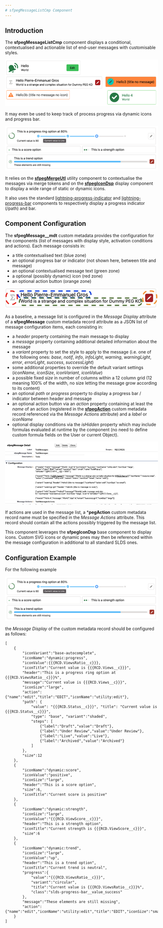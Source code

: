 ```yaml
---
# sfpegMessageListCmp Component
---
```


## Introduction

The **sfpegMessageListCmp** component displays a conditional, contextualised and actionable list of end-user messages with customisable styles.

![List of messages!](/media/sfpegMessages.png)

It may even be used to keep track of process progress via dynamic icons and progress bar.

![List of messages with dynamic icons!](/media/sfpegMessageExample.png)

It relies on the **[sfpegMergeUtl](/help/sfpegMergeUtl.md)** utility component to contextualise
the messages via merge tokens and on the **[sfpegIconDsp](/help/sfpegIconDsp.md)** display component
to display a wide range of static or dynamic icons.

It also uses the standard [lightning-progress-indicator](https://developer.salesforce.com/docs/component-library/bundle/lightning-progress-indicator/documentation) and [lightning-progress-bar](https://developer.salesforce.com/docs/component-library/bundle/lightning-progress-bar/documentation) components to respectively display a progress indicator (/path) and bar.

## Component Configuration

The **sfpegMessage__mdt** custom metadata provides the configuration for the components (list of 
messages with display style, activation conditions and actions). Each message consists in:
* a title contextualised text (blue zone)
* an optional progress bar or indicator (not shown here, between title and message)
* an optional contextualised message text (green zone)
* a optional (possibly dynamic) icon (red zone)
* an optional action button (orange zone)

![Message List Layout!](/media/sfpegMessageLayout.jpg)

As a baseline, a message list is configured in the _Message Display_ attribute of a **sfpegMessage** 
custom metadata record attribute as a JSON list of message configuration items, each consisting in:
* a _header_ property containing the main message to display 
* a _message_ property containing additional detailed information about the  message
* a _variant_ property to set the style to apply to the message (i.e. one of the following ones:
_base_, _notif_, _info_, _infoLight_, _warning_, _warningLight_, _error_, _errorLight_, _success_,
_successLight_)
* some additional properties to override the default variant settings (_iconName_, _iconSize_,
_iconVariant_, _iconValue_)
* a possible fixed _size_ in number of columns within a 12 column grid (12 meaning 100% of the width, no size letting the message grow according to its content)
* an optional _path_ or _progress_ property to display a progress bar / indicator between header and message
* an optional action button via an _action_ property containing at least  the _name_ of an action (registered in the **[sfpegAction](/help/sfpegActionBarCmp.md)** custom metadata record referenced via the _Message Actions_ attribute) and a _label_ or _iconName_
* optional display conditions via the _isHidden_ property which may include formulas evaluated at runtime by the component (no need to define custom formula fields on the User or current Object).

![Message List Configuration!](/media/sfpegMessageConfigMeta.png)

If actions are used in the message list, a ***pegAction** custom metadata record name must be specified in the _Message Actions_ attribute. This record should contain all the actions possibly triggered by the message list.

This component leverages the **sfpegIconDsp** base component to display icons. Custom SVG icons or dynamic pnes may then be referenced within the message configuration in additional to all standard SLDS ones.

## Configuration Example

For the following example

![List of messages with dynamic icons!](/media/sfpegMessageExample.png)

the _Message Display_  of the custom metadata record should be configured as follows:

```
[
    {
        "iconVariant":"base-autocomplete",
        "iconName":"dynamic:progress",
        "iconValue":{{{RCD.ViewsRatio__c}}},
        "iconTitle":"Current value is {{{RCD.Views__c}}}",
        "header":"This is a progress ring option at {{{RCD.ViewsRatio__c}}}%",
        "message":"Current value is {{{RCD.Views__c}}}",
        "iconSize":"large",
        "action":{"name":"edit","title":"EDIT","iconName":"utility:edit"},
        "path": {
            "value": "{{{RCD.Status__c}}}", "title": "Current value is {{{RCD.Status__c}}}",
            "type": "base", "variant":"shaded",
            "steps": [
                {"label":"Draft","value":"Draft"},
                {"label":"Under Review","value":"Under Review"},
                {"label":"Live","value":"Live"},
                {"label":"Archived","value":"Archived"}
            ]
        },  
        "size":12
    },
    {
        "iconName":"dynamic:score",
        "iconValue":"positive",
        "iconSize":"large",
        "header":"This is a score option",
        "size":6,
        "iconTitle":"Current score is positive"
    },
    {
        "iconName":"dynamic:strength",
        "iconSize":"large",
        "iconValue":"{{{RCD.ViewScore__c}}}",
        "header":"This is a strength option",
        "iconTitle":"Current strength is {{{RCD.ViewScore__c}}}",
        "size":6
    },
    {
        "iconName":"dynamic:trend",
        "iconSize":"large",
        "iconValue":"up",
        "header":"This is a trend option",
        "iconTitle":"Current trend is neutral",
        "progress":{
            "value":"{{{RCD.ViewsRatio__c}}}",
            "variant":"circular",
            "title":"Current value is {{{RCD.ViewsRatio__c}}}%",
            "class":"slds-progress-bar__value_success"
        },
        "message":"These elements are still missing",
        "action":{"name":"edit","iconName":"utility:edit","title":"EDIT","iconSize":"small","variant":"brand"},"size":12
    }
]
```